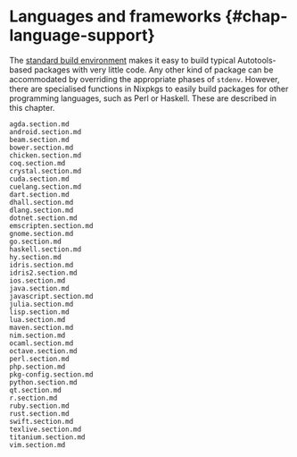 # Languages and frameworks {#chap-language-support}

The [standard build environment](#chap-stdenv) makes it easy to build typical Autotools-based packages with very little code. Any other kind of package can be accommodated by overriding the appropriate phases of `stdenv`. However, there are specialised functions in Nixpkgs to easily build packages for other programming languages, such as Perl or Haskell. These are described in this chapter.

```{=include=} sections
agda.section.md
android.section.md
beam.section.md
bower.section.md
chicken.section.md
coq.section.md
crystal.section.md
cuda.section.md
cuelang.section.md
dart.section.md
dhall.section.md
dlang.section.md
dotnet.section.md
emscripten.section.md
gnome.section.md
go.section.md
haskell.section.md
hy.section.md
idris.section.md
idris2.section.md
ios.section.md
java.section.md
javascript.section.md
julia.section.md
lisp.section.md
lua.section.md
maven.section.md
nim.section.md
ocaml.section.md
octave.section.md
perl.section.md
php.section.md
pkg-config.section.md
python.section.md
qt.section.md
r.section.md
ruby.section.md
rust.section.md
swift.section.md
texlive.section.md
titanium.section.md
vim.section.md
```
